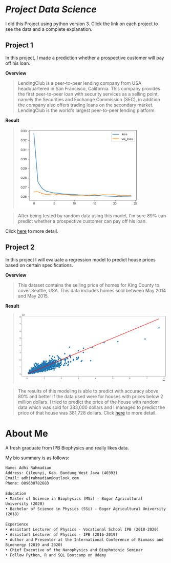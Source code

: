 # _Project Data Science_
I did this Project using python version 3. Click the link on each project to see the data and a complete explanation.

## **Project 1**
In this project, I made a prediction whether a prospective customer will pay off his loan.

**Overview**

>LendingClub is a peer-to-peer lending company from USA headquartered in San Francisco, California. This company provides the first peer-to-peer loan with security services as a selling point, namely the Securities and Exchange Commission (SEC), in addition the company also offers trading loans on the secondary market. LendingClub is the world's largest peer-to-peer lending platform.

**Result**

>![model](/model_lending.png)

>After being tested by random data using this model, I'm sure 89% can predict whether a prospective customer can pay off his loan. 

Click [here](https://github.com/adhirahmadian/LendingClubLoan_Project) to more detail.


## **Project 2**
In this project I will evaluate a regression model to predict house prices based on certain specifications.

**Overview**

>This dataset contains the selling price of homes for King County to cover Seattle, USA. This data includes homes sold between May 2014 and May 2015.

**Result**

>![model](/prediksi_harga.png)

>The results of this modeling is able to predict with accuracy above 80% and better if the data used were for houses with prices below 2 million dollars. I tried to predict the price of the house with random data which was sold for 383,000 dollars and I managed to predict the price of that house was 381,728 dollars. Click [here](https://github.com/adhirahmadian/KingCounty_housesales_Project) to more detail.

# About Me
A fresh graduate from IPB Biophysics and really likes data.

My bio summary is as follows:
```
Name: Adhi Rahmadian
Address: Cileunyi, Kab. Bandung West Java (40393)
Email: adhirahmadian@outlook.com
Phone: 089638782683

Education
• Master of Science in Biophysics (MSi) - Bogor Agricultural University (2020)
• Bachelor of Science in Physics (SSi) - Bogor Agricultural University (2018)

Experience
• Assistant Lecturer of Physics - Vocational School IPB (2018-2020)
• Assistant Lecturer of Physics - IPB (2016-2019)
• Author and Presenter at the International Conference of Biomass and Bioenergy (2019 and 2020)
• Chief Executive of the Nanophysics and Biophotonic Seminar
• Follow Python, R and SQL Bootcamp on Udemy
```
